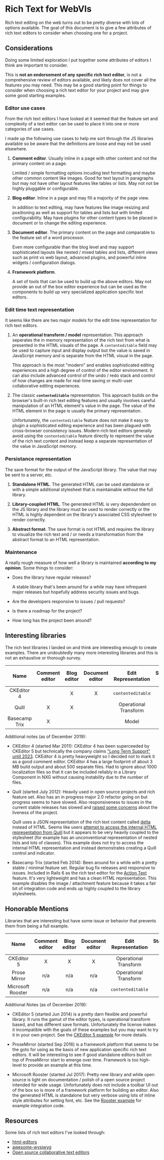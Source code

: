 # Rich Text for WebVIs

Rich text editing on the web turns out to be pretty diverse with lots of options available. The goal of this document is to give a few attributes of rich text editors to consider when choosing one for a project.

## Considerations

Doing some limited exploration I put together some attributes of editors I think are important to consider.

This is **not an endorsement of any specific rich text editor**, is not a comprehensive review of editors available, and likely does not cover all the features you may need. This may be a good starting point for things to consider when choosing a rich text editor for your project and may give some good starting examples.

### Editor use cases

From the rich text editors I have looked at it seemed that the feature set and complexity of a text editor can be used to place it into one or more categories of use cases.

I made up the following use cases to help me sort through the JS libraries available so be aware that the definitions are loose and may not be used elsewhere.

1. **Comment editor**. Usually inline in a page with other content and not the primary content on a page. 

   Limited / simple formatting options incuding text formatting and maybe other common content like images. Good for text layout in paragraphs but may not have other layout features like tables or lists. May not not be highly pluggable or configurable.

2. **Blog editor**. Inline in a page and may fill a majority of the page view.

    In addition to text editing, may have features like image resizing and positioning as well as support for tables and lists but with limited configurability. May have plugins for other content types to be placed in document or to change the editing experience.

3. **Document editor**. The primary content on the page and comparable to the feature set of a word processor.

    Even more configurable than the blog level and may support sophisticated layouts like nested / mixed tables and lists, different views such as print vs web layout, advanced plugins, and powerful inline widgets / configuration dialogs.

4. **Framework platform**.

    A set of tools that can be used to build up the above editors. May not provide an out of the box editor experience but can be used as the components to build up very specialized application specific text editors.

### Edit time text representation

It seems like there are two major models for the edit time representation for rich text editors.

1. An **operational transform / model** representation. This approach seperates the in memory representation of the rich text from what is presented in the HTML visuals of the page. A `contenteditable` field may be used to capture input and display output but the value is saved in JavaScript memory and is separate from the HTML visual in the page.

   This approach is the most "modern" and enables sophisticated editing experiences and a high degree of control of the editor environment. It can also include advanced control of the undo / redo stack and control of how changes are made for real-time saving or multi-user collaborative editing experiences.

2. The classic **`contenteditable`** representation. This approach builds on the browser's built-in rich text editing features and usually involves careful manipulation of an HTML element's value in the page. The value of the HTML element in the page is usually the primary representation.

   Unfortunately, the `contenteditable` feature does not make it easy to plugin a sophisticated editing experience and has been plagued with cross-browser consistency issues. Modern rich text editors generally avoid using the `contenteditable` feature directly to represent the value of the rich text content and instead keep a separate representation of the value in JavaScript memory.

### Persistance representation

The save format for the output of the JavaScript library. The value that may be sent to a server, etc.

1. **Standalone HTML**. The generated HTML can be used standalone or with a simple additional stylesheet that is maintainable without the full library.

2. **Library-coupled HTML**. The generated HTML is very dependendent on the JS library and the library must be used to render correctly or the HTML is highly dependent on the library's associated CSS stylesheet to render correctly.

3. **Abstract format**. The save format is not HTML and requires the library to visualize the rich text and / or needs a transformation from the abstract format to an HTML representation.

### Maintenance

A really rough measure of how well a library is maintained **according to my opinion**. Some things to consider:
- Does the library have regular releases?

   A stable library that's been around for a while may have infrequent major releases but hopefully address security issues and bugs.
- Are the developers responsive to issues / pull requests?
- Is there a roadmap for the project?
- How long has the project been around?

## Interesting libraries

The rich text libraries I landed on and think are interesting enough to create examples. There are undoubtedly many more interesting libraries and this is not an exhaustive or thorough survey.

| Name              | Comment editor | Blog editor | Document editor | Edit Representation   | Standalone HTML | Library-coupled HTML | Abstract format | Maintenance <br> 🟢🟡🔴 |
| :---------------: | :------------: | :---------: | :-------------: | :-------------------: | :-------------: | :------------------: | :-------------: | :---: |
| CKEditor 4        |                | X           | X               | `contenteditable`     | X               |                      |                 | 🟡/🔴 |
| Quill             | X              | X           |                 | Operational Transform |                 | X                    | X               | 🟡 |
| Basecamp Trix     | X              |             |                 | Model                 | X               |                      |                 | 🟢 |

Additional notes (as of December 2019):

- CKEditor 4 (started Mar 2011): CKEditor 4 has been superceeded by CKEditor 5 but technically the company claims ["Long Term Support" until 2023](https://support.ckeditor.com/hc/en-us/articles/115005281629-How-long-will-CKEditor-4-be-supported-). CKEditor 4 is pretty heavyweight so I decided not to mark it as a good comment editor. CKEditor 4 has a large footprint of about 3 MB build output and about 500 separate files. Had to ignore about 1000 localization files so that it can be included reliably in a Library Component in NXG without causing instability due to the number of files.

- Quill (started July 2012): Heavily used in open source projects and rich feature set. Also has an in progress major 2.0 refactor going on but progress seems to have slowed. Also responsiveness to issues in the current stable releases has slowed and [raised some concerns](https://github.com/quilljs/quill/issues/2619) about the liveness of the project.

   Quill uses a JSON representation of the rich text content called [delta](https://quilljs.com/docs/delta/) instead of HTML. Seems like users [attempt to access the internal HTML representation from Quill](https://github.com/quilljs/quill/issues/903) but it appears to be very heavily coupled to the stylesheet (for example has an unconventional representation of nested lists and lots of classes). This example does not try to access the internal HTML representation and instead demonstrates creating a Quill control and indicator.

- Basecamp Trix (started Feb 2014): Been around for a while with a pretty stable / minimal feature set. Regular bug fix releases and responsive to issues. Included in Rails 6 as the rich text editor for the [Action Text](https://edgeguides.rubyonrails.org/action_text_overview.html) feature. It's very lightweight and has a clean HTML representation. This example disables the image / attachment feature because it takes a fair bit of integration code and ends up highly coupled to the library stylesheets.

## Honorable Mentions

Libraries that are interesting but have some issue or behavior that prevents them from being a full example.

| Name              | Comment editor | Blog editor | Document editor | Edit Representation   | Standalone HTML | Library-coupled HTML | Abstract format | Maintenance <br> 🟢🟡🔴 |
| :---------------: | :------------: | :---------: | :-------------: | :-------------------: | :-------------: | :------------------: | :-------------: | :---: |
| CKEditor 5        | X              | X           | X               | Operational Transform | ?               |                      |                 | 🟢 |
| Prose Mirror      | n/a            | n/a         | n/a             | Operational Transform | ?               |                      |                 | 🟢 |
| Microsoft Rooster | n/a            | n/a         | n/a             | `contenteditable`     | X               |                      |                 | 🟢/🟡 |

Additional Notes (as of December 2019):

- CKEditor 5 (started Jun 2014) is a pretty darn flexible and powerful library. It runs the gamut of the editor types, is operational transform based, and has different save formats. Unfortunately the license makes it incompatible with the goals of these examples but you may want to try it in your own project. See the [CKEditor 5 example](Archived/CKEditor5/) for more details.

- ProseMirror (started Sep 2016) is a framework platform that seems to be the goto for using as the basis of new application specific rich text editors. It will be interesting to see if good standalone editors built on top of ProseMirror start to emerge over time. Framework is too high-level to provide an example at this time.

- Microsoft Rooster (started Jul 2017): Pretty new library and while open source is light on documentation / polish of a open source project intended for wide usage. Unfortunately does not include a toolbar UI out of the box so is more of a framework platform for building an editor. Also the generated HTML is standalone but very verbose using lots of inline style attributes for setting font, etc. See the [Rooster example](Archived/Rooster/) for example integration code.

## Resources

Some lists of rich text editors I've looked through:

- [html-editors](https://gist.github.com/manigandham/65543a0bc2bf7006a487)
- [awesome-wysiwyg](https://github.com/JefMari/awesome-wysiwyg)
- [Open source collaborative text editors](https://juretriglav.si/open-source-collaborative-text-editors/)
